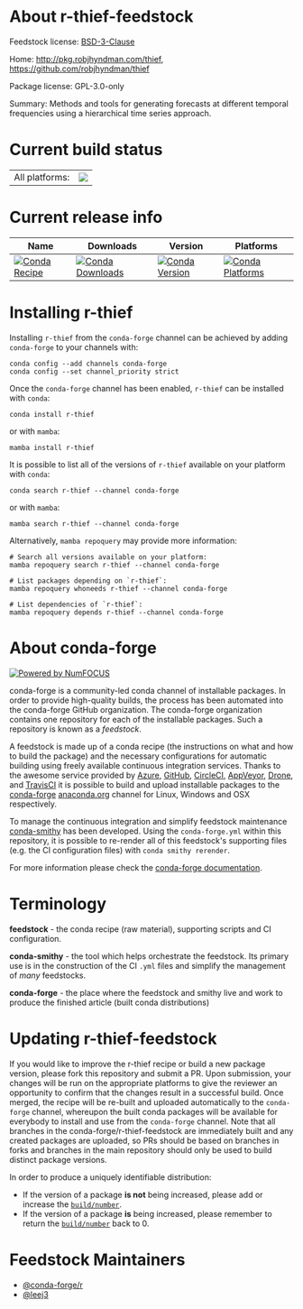 About r-thief-feedstock
=======================

Feedstock license: [BSD-3-Clause](https://github.com/conda-forge/r-thief-feedstock/blob/main/LICENSE.txt)

Home: http://pkg.robjhyndman.com/thief, https://github.com/robjhyndman/thief

Package license: GPL-3.0-only

Summary: Methods and tools for generating forecasts at different temporal frequencies using a hierarchical time series approach.

Current build status
====================


<table><tr><td>All platforms:</td>
    <td>
      <a href="https://dev.azure.com/conda-forge/feedstock-builds/_build/latest?definitionId=17778&branchName=main">
        <img src="https://dev.azure.com/conda-forge/feedstock-builds/_apis/build/status/r-thief-feedstock?branchName=main">
      </a>
    </td>
  </tr>
</table>

Current release info
====================

| Name | Downloads | Version | Platforms |
| --- | --- | --- | --- |
| [![Conda Recipe](https://img.shields.io/badge/recipe-r--thief-green.svg)](https://anaconda.org/conda-forge/r-thief) | [![Conda Downloads](https://img.shields.io/conda/dn/conda-forge/r-thief.svg)](https://anaconda.org/conda-forge/r-thief) | [![Conda Version](https://img.shields.io/conda/vn/conda-forge/r-thief.svg)](https://anaconda.org/conda-forge/r-thief) | [![Conda Platforms](https://img.shields.io/conda/pn/conda-forge/r-thief.svg)](https://anaconda.org/conda-forge/r-thief) |

Installing r-thief
==================

Installing `r-thief` from the `conda-forge` channel can be achieved by adding `conda-forge` to your channels with:

```
conda config --add channels conda-forge
conda config --set channel_priority strict
```

Once the `conda-forge` channel has been enabled, `r-thief` can be installed with `conda`:

```
conda install r-thief
```

or with `mamba`:

```
mamba install r-thief
```

It is possible to list all of the versions of `r-thief` available on your platform with `conda`:

```
conda search r-thief --channel conda-forge
```

or with `mamba`:

```
mamba search r-thief --channel conda-forge
```

Alternatively, `mamba repoquery` may provide more information:

```
# Search all versions available on your platform:
mamba repoquery search r-thief --channel conda-forge

# List packages depending on `r-thief`:
mamba repoquery whoneeds r-thief --channel conda-forge

# List dependencies of `r-thief`:
mamba repoquery depends r-thief --channel conda-forge
```


About conda-forge
=================

[![Powered by
NumFOCUS](https://img.shields.io/badge/powered%20by-NumFOCUS-orange.svg?style=flat&colorA=E1523D&colorB=007D8A)](https://numfocus.org)

conda-forge is a community-led conda channel of installable packages.
In order to provide high-quality builds, the process has been automated into the
conda-forge GitHub organization. The conda-forge organization contains one repository
for each of the installable packages. Such a repository is known as a *feedstock*.

A feedstock is made up of a conda recipe (the instructions on what and how to build
the package) and the necessary configurations for automatic building using freely
available continuous integration services. Thanks to the awesome service provided by
[Azure](https://azure.microsoft.com/en-us/services/devops/), [GitHub](https://github.com/),
[CircleCI](https://circleci.com/), [AppVeyor](https://www.appveyor.com/),
[Drone](https://cloud.drone.io/welcome), and [TravisCI](https://travis-ci.com/)
it is possible to build and upload installable packages to the
[conda-forge](https://anaconda.org/conda-forge) [anaconda.org](https://anaconda.org/)
channel for Linux, Windows and OSX respectively.

To manage the continuous integration and simplify feedstock maintenance
[conda-smithy](https://github.com/conda-forge/conda-smithy) has been developed.
Using the ``conda-forge.yml`` within this repository, it is possible to re-render all of
this feedstock's supporting files (e.g. the CI configuration files) with ``conda smithy rerender``.

For more information please check the [conda-forge documentation](https://conda-forge.org/docs/).

Terminology
===========

**feedstock** - the conda recipe (raw material), supporting scripts and CI configuration.

**conda-smithy** - the tool which helps orchestrate the feedstock.
                   Its primary use is in the construction of the CI ``.yml`` files
                   and simplify the management of *many* feedstocks.

**conda-forge** - the place where the feedstock and smithy live and work to
                  produce the finished article (built conda distributions)


Updating r-thief-feedstock
==========================

If you would like to improve the r-thief recipe or build a new
package version, please fork this repository and submit a PR. Upon submission,
your changes will be run on the appropriate platforms to give the reviewer an
opportunity to confirm that the changes result in a successful build. Once
merged, the recipe will be re-built and uploaded automatically to the
`conda-forge` channel, whereupon the built conda packages will be available for
everybody to install and use from the `conda-forge` channel.
Note that all branches in the conda-forge/r-thief-feedstock are
immediately built and any created packages are uploaded, so PRs should be based
on branches in forks and branches in the main repository should only be used to
build distinct package versions.

In order to produce a uniquely identifiable distribution:
 * If the version of a package **is not** being increased, please add or increase
   the [``build/number``](https://docs.conda.io/projects/conda-build/en/latest/resources/define-metadata.html#build-number-and-string).
 * If the version of a package **is** being increased, please remember to return
   the [``build/number``](https://docs.conda.io/projects/conda-build/en/latest/resources/define-metadata.html#build-number-and-string)
   back to 0.

Feedstock Maintainers
=====================

* [@conda-forge/r](https://github.com/conda-forge/r/)
* [@leej3](https://github.com/leej3/)

